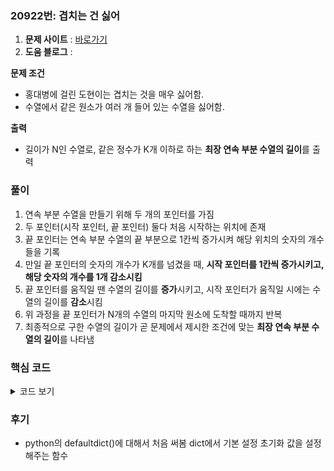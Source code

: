 ### 20922번: 겹치는 건 싫어

1. **문제 사이트** : [바로가기](https://www.acmicpc.net/problem/20922)
2. **도움 블로그** : 

**문제 조건**
- 홍대병에 걸린 도현이는 겹치는 것을 매우 싫어함.
- 수열에서 같은 원소가 여러 개 들어 있는 수열을 싫어함.

**출력**  
- 길이가 N인 수열로, 같은 정수가 K개 이하로 하는 **최장 연속 부분 수열의 길이**를 출력

### 풀이
1. 연속 부분 수열을 만들기 위해 두 개의 포인터를 가짐
2. 두 포인터(시작 포인터, 끝 포인터) 둘다 처음 시작하는 위치에 존재
3. 끝 포인터는 연속 부분 수열의 끝 부분으로 1칸씩 증가시켜 해당 위치의 숫자의 개수들을 기록
4. 만일 끝 포인터의 숫자의 개수가 K개를 넘겼을 때, **시작 포인터를 1칸씩 증가시키고, 해당 숫자의 개수를 1개 감소시킴**
5. 끝 포인터를 움직일 땐 수열의 길이를 **증가**시키고, 시작 포인터가 움직일 시에는 수열의 길이를 **감소**시킴
6. 위 과정을 끝 포인터가 N개의 수열의 마지막 원소에 도착할 때까지 반복
7. 최종적으로 구한 수열의 길이가 곧 문제에서 제시한 조건에 맞는 **최장 연속 부분 수열의 길이**를 나타냄

### 핵심 코드

<details>
<summary>코드 보기</summary>

```cpp
void solve() {
    int len = 0, ans = 0;
    
    for(int i = 0, j = 0; i < n; i++) {
        int cur = arr[i];
        cnt[cur]++;
        len++;
        
        while(cnt[cur] > k) {
            cnt[arr[j++]]--;
            len--;
        }
        
        ans = max(ans, len);
    }
    
    cout << ans << '\n';
}
```
- 부분 수열들의 길이를 나타낼 `len`과 저장된 `len`값들 중에서 가장 큰 값을 나타낼 `ans`
- `i`는 끝 포인터를, `j`는 시작 포인터로 둘다 시작은 처음 위치에 존재
- 현재 `i`번째 위치한 숫자를 `cur`에 저장 후, 해당 숫자의 개수를 1증가시킴
- 부분 수열에서 `i`번째 위치한 숫자를 포함된 것이므로 `len`도 1증가시킴
- 만일, 해당 숫자의 개수가 `k`를 넘어섰을 경우, 시작 포인터인 `j`를 증가시켜서 `j`번째에 위치한 숫자 개수들과 `len`을 1씩 감소시킴
- 위 과정에서 얻은 `len` 길이와 `ans` 값을 비교해서 더 큰 값을 `ans`값에 저장
- 최종적으로 구한 `ans` 값에는 최장 연속 부분 수열의 길이가 저장된 것이므로 이를 출력
</details>

### 후기
- python의 defaultdict()에 대해서 처음 써봄 dict에서 기본 설정 초기화 값을 설정해주는 함수
